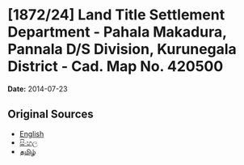 # [1872/24] Land Title Settlement Department - Pahala Makadura, Pannala D/S Division, Kurunegala District - Cad. Map No. 420500

**Date:** 2014-07-23

## Original Sources

- [English](https://documents.gov.lk/view/extra-gazettes/2014/7/1872-24_E.pdf)
- [සිංහල](https://documents.gov.lk/view/extra-gazettes/2014/7/1872-24_S.pdf)
- [தமிழ்](https://documents.gov.lk/view/extra-gazettes/2014/7/1872-24_T.pdf)
